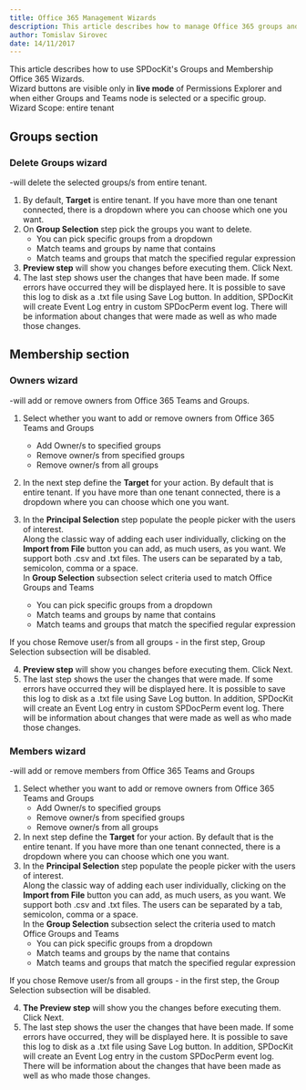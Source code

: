 ```yaml
---
title: Office 365 Management Wizards
description: This article describes how to manage Office 365 groups and teams using the Groups and Membership Wizards. 
author: Tomislav Sirovec
date: 14/11/2017
---
```


This article describes how to use SPDocKit's Groups and Membership Office 365 Wizards.  
Wizard buttons are visible only in __live mode__ of Permissions Explorer and when either Groups and Teams node is selected or a specific group.  
Wizard Scope: entire tenant


## Groups section

### Delete Groups wizard  
-will delete the selected groups/s from entire tenant.  

1. By default, __Target__ is entire tenant. If you have more than one tenant connected, there is a dropdown where you can choose which one you want.
1. On __Group Selection__ step pick the groups you want to delete.  
    - You can pick specific groups from a dropdown
    - Match teams and groups by name that contains
    - Match teams and groups that match the specified regular expression
1. __Preview step__ will show you changes before executing them. Click Next.
1. The last step shows user the changes that have been made. If some errors have occurred they will be displayed here. It is possible to save this log to disk as a .txt file using Save Log button. In addition, SPDocKit will create Event Log entry in custom SPDocPerm event log. There will be information about changes that were made as well as who made those changes.

## Membership section

### Owners wizard  
-will add or remove owners from Office 365 Teams and Groups.
1. Select whether you want to add or remove owners from Office 365 Teams and Groups
   - Add Owner/s to specified groups
   - Remove owner/s from specified groups
   - Remove owner/s from all groups  

2. In the next step define the __Target__ for your action. By default that is entire tenant. If you have more than one tenant connected, there is a dropdown where you can choose which one you want.
3. In the __Principal Selection__ step populate the people picker with the users of interest.  
Along the classic way of adding each user individually, clicking on the __Import from File__ button you can add, as much users, as you want. We support both .csv and .txt files. The users can be separated by a tab, semicolon, comma or a space.  
In __Group Selection__ subsection select criteria used to match Office  Groups and Teams
   - You can pick specific groups from a dropdown
   - Match teams and groups by name that contains
   - Match teams and groups that match the specified regular expression  

If you chose Remove user/s from all groups - in the first step, Group Selection subsection will be disabled. 

4. __Preview step__ will show you changes before executing them. Click Next.
5. The last step shows the user the changes that were made. If some errors have occurred they will be displayed here. It is possible to save this log to disk as a .txt file using Save Log button. In addition, SPDocKit will create an Event Log entry in custom SPDocPerm event log. There will be information about changes that were made as well as who made those changes.

### Members wizard  
-will add or remove members from Office 365 Teams and Groups
1. Select whether you want to add or remove owners from Office 365 Teams and Groups
   - Add Owner/s to specified groups
   - Remove owner/s from specified groups
   - Remove owner/s from all groups
2. In next step define the __Target__ for your action. By default that is the entire tenant. If you have more than one tenant connected, there is a dropdown where you can choose which one you want.
3. In the __Principal Selection__ step populate the people picker with the users of interest.  
Along the classic way of adding each user individually, clicking on the __Import from File__ button you can add, as much users, as you want. We support both .csv and .txt files. The users can be separated by a tab, semicolon, comma or a space.   
In the __Group Selection__ subsection select the criteria used to match Office Groups and Teams
   - You can pick specific groups from a dropdown
   - Match teams and groups by the name that contains
   - Match teams and groups that match the specified regular expression  

If you chose Remove user/s from all groups - in the first step, the Group Selection subsection will be disabled. 

4. __The Preview step__ will show you the changes before executing them. Click Next.
5. The last step shows the user the changes that have been made. If some errors have occurred, they will be displayed here. It is possible to save this log to disk as a .txt file using Save Log button. In addition, SPDocKit will create an Event Log entry in the custom SPDocPerm event log. There will be information about the changes that have been made as well as who made those changes.

